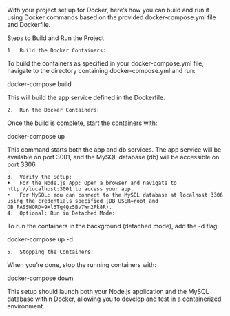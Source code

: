 With your project set up for Docker, here’s how you can build and run it using Docker commands based on the provided docker-compose.yml file and Dockerfile.

Steps to Build and Run the Project

	1.	Build the Docker Containers:
To build the containers as specified in your docker-compose.yml file, navigate to the directory containing docker-compose.yml and run:

docker-compose build

This will build the app service defined in the Dockerfile.

	2.	Run the Docker Containers:
Once the build is complete, start the containers with:

docker-compose up

This command starts both the app and db services. The app service will be available on port 3001, and the MySQL database (db) will be accessible on port 3306.

	3.	Verify the Setup:
	•	For the Node.js App: Open a browser and navigate to http://localhost:3001 to access your app.
	•	For MySQL: You can connect to the MySQL database at localhost:3306 using the credentials specified (DB_USER=root and DB_PASSWORD=9Xl3Tg4Qz5Bv7Wn2Pk8R).
	4.	Optional: Run in Detached Mode:
To run the containers in the background (detached mode), add the -d flag:

docker-compose up -d


	5.	Stopping the Containers:
When you’re done, stop the running containers with:

docker-compose down



This setup should launch both your Node.js application and the MySQL database within Docker, allowing you to develop and test in a containerized environment.